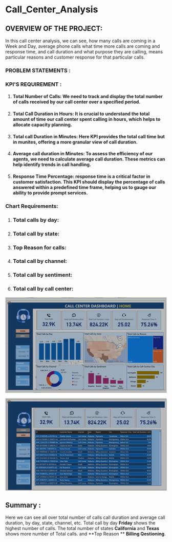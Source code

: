 # Call_Center_Analysis

## OVERVIEW OF THE PROJECT:

 In this call center analysis, we can see, how many calls are coming in a Week and Day, average phone calls what time more calls are coming and response time, and call duration and what purpose they are calling, means particular reasons and customer response for that particular calls.

### PROBLEM STATEMENTS :

### KPI'S REQUIREMENT :

1. ####  Total Number of Calls: We need to track and display the total number of calls received by our call center over a specified period.

2. #### Total Call Duration in Hours: It is crucial to understand the total amount of time our call center spent calling in hours, which helps to allocate capacity planning.

3. #### Total call Duration in Minutes: Here KPI provides the total call time but in munites, offering a more granular view of call duration.

4. #### Average call duration in Minutes: To assess the efficiency of our agents, we need to calculate average call duration. These metrics can help identify trends in call handling.

5. #### Response Time Percentage: response time is a critical factor in customer satisfaction. This KPI should display the percentage of calls answered within a predefined time frame, helping us to gauge our ability to provide prompt services.



### Chart Requirements:

1. ### Total calls by day: 
2. ### Total call by state:
3. ### Top Reason for calls:
4. ### Total call by channel:
5. ### Total call by sentiment:
6. ### Total call by call center:

![CallCenter_ERD)](/Images/Call_Center_Home.png)


![CallCenter_ERD)](/Images/Call_Center_Grid.png)

## Summary :

Here we can see all over total number of calls call duration and average call duration, by day, state, channel, etc. Total call by day **Friday** shows the highest number of calls. The total number of states **California** and **Texas** shows more number of Total calls. and **Top Reason **  **Billing Qestioning**. 




